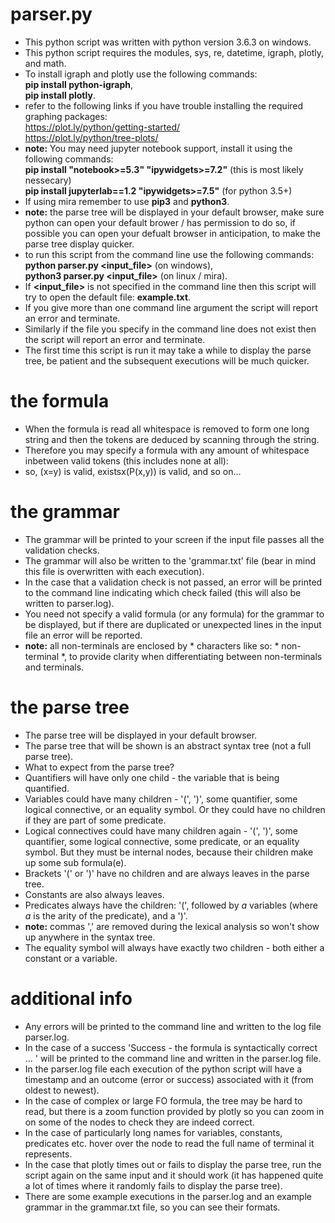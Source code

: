 # parser.py
- This python script was written with python version 3.6.3 on windows.
- This python script requires the modules, sys, re, datetime, igraph, plotly, and math.
- To install igraph and plotly use the following commands:  
**pip install python-igraph**,  
**pip install plotly**.  
- refer to the following links if you have trouble installing the required graphing packages:  
https://plot.ly/python/getting-started/  
https://plot.ly/python/tree-plots/
- **note:** You may need jupyter notebook support, install it using the following commands:  
**pip install "notebook>=5.3" "ipywidgets>=7.2"** (this is most likely nessecary)  
**pip install jupyterlab==1.2 "ipywidgets>=7.5"** (for python 3.5+)
- If using mira remember to use **pip3** and **python3**.
- **note:** the parse tree will be displayed in your default browser, make sure python can open your default brower / has permission to do so, if possible you can open your defualt browser in anticipation, to make the parse tree display quicker.  
- to run this script from the command line use the following commands:  
**python parser.py <input_file>** (on windows),  
**python3 parser.py <input_file>** (on linux / mira).  
- If **<input_file>** is not specified in the command line then this script will try to open the default file: **example.txt**.
- If you give more than one command line argument the script will report an error and terminate.
- Similarly if the file you specify in the command line does not exist then the script will report an error and terminate.
- The first time this script is run it may take a while to display the parse tree, be patient and the subsequent executions will be much quicker.

# the formula
- When the formula is read all whitespace is removed to form one long string and then the tokens are deduced by scanning through the string.
- Therefore you may specify a formula with any amount of whitespace inbetween valid tokens (this includes none at all):
- so, (x=y) is valid, existsx(P(x,y)) is valid, and so on...

# the grammar
- The grammar will be printed to your screen if the input file passes all the validation checks.
- The grammar will also be written to the 'grammar.txt' file (bear in mind this file is overwritten with each execution).
- In the case that a validation check is not passed, an error will be printed to the command line indicating which check failed (this will also be written to parser.log).
- You need not specify a valid formula (or any formula) for the grammar to be displayed, but if there are duplicated or unexpected lines in the input file an error will be reported.
- **note:** all non-terminals are enclosed by * characters like so: * non-terminal *, to provide clarity when differentiating between non-terminals and terminals.

# the parse tree
- The parse tree will be displayed in your default browser.
- The parse tree that will be shown is an abstract syntax tree (not a full parse tree).
- What to expect from the parse tree?
- Quantifiers will have only one child - the variable that is being quantified.
- Variables could have many children - '(', ')', some quantifier, some logical connective, or an equality symbol. Or they could have no children if they are part of some predicate.
- Logical connectives could have many children again - '(', ')', some quantifier, some logical connective, some predicate, or an equality symbol. But they must be internal nodes, because their children make up some sub formula(e).
- Brackets '(' or ')' have no children and are always leaves in the parse tree.
- Constants are also always leaves.
- Predicates always have the children: '(', followed by *a* variables (where *a* is the arity of the predicate), and a ')'.
- **note:** commas ',' are removed during the lexical analysis so won't show up anywhere in the syntax tree.
- The equality symbol will always have exactly two children - both either a constant or a variable.

# additional info
- Any errors will be printed to the command line and written to the log file parser.log.
- In the case of a success 'Success - the formula is syntactically correct ... ' will be printed to the command line and written in the parser.log file.
- In the parser.log file each execution of the python script will have a timestamp and an outcome (error or success) associated with it (from oldest to newest).
- In the case of complex or large FO formula, the tree may be hard to read, but there is a zoom function provided by plotly so you can zoom in on some of the nodes to check they are indeed correct.
- In the case of particularly long names for variables, constants, predicates etc. hover over the node to read the full name of terminal it represents.
- In the case that plotly times out or fails to display the parse tree, run the script again on the same input and it should work (it has happened quite a lot of times where it randomly fails to display the parse tree).
- There are some example executions in the parser.log and an example grammar in the grammar.txt file, so you can see their formats.